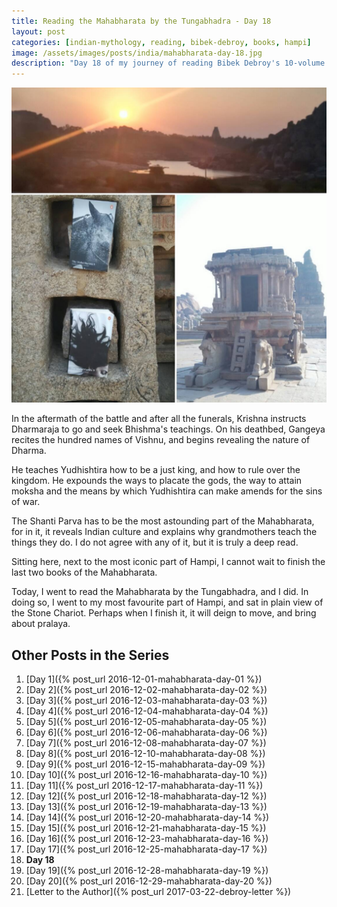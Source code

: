 ```yaml
---
title: Reading the Mahabharata by the Tungabhadra - Day 18
layout: post
categories: [indian-mythology, reading, bibek-debroy, books, hampi]
image: /assets/images/posts/india/mahabharata-day-18.jpg
description: "Day 18 of my journey of reading Bibek Debroy's 10-volume translation of the Mahabharata by the Tungabhadra."
---
```


![Mahabharata Day 18](/assets/images/posts/india/mahabharata-day-18.jpg)

In the aftermath of the battle and after all the funerals, Krishna instructs
Dharmaraja to go and seek Bhishma's teachings. On his deathbed, Gangeya recites
the hundred names of Vishnu, and begins revealing the nature of Dharma.

He teaches Yudhishtira how to be a just king, and how to rule over the kingdom.
He expounds the ways to placate the gods, the way to attain moksha and the
means by which Yudhishtira can make amends for the sins of war.

The Shanti Parva has to be the most astounding part of the Mahabharata, for in
it, it reveals Indian culture and explains why grandmothers teach the things
they do. I do not agree with any of it, but it is truly a deep read.

Sitting here, next to the most iconic part of Hampi, I cannot wait to finish
the last two books of the Mahabharata.

Today, I went to read the Mahabharata by the Tungabhadra, and I did. In doing
so, I went to my most favourite part of Hampi, and sat in plain view of the
Stone Chariot. Perhaps when I finish it, it will deign to move, and bring about
pralaya.

## Other Posts in the Series

1. [Day 1]({% post_url 2016-12-01-mahabharata-day-01 %})
1. [Day 2]({% post_url 2016-12-02-mahabharata-day-02 %})
1. [Day 3]({% post_url 2016-12-03-mahabharata-day-03 %})
1. [Day 4]({% post_url 2016-12-04-mahabharata-day-04 %})
1. [Day 5]({% post_url 2016-12-05-mahabharata-day-05 %})
1. [Day 6]({% post_url 2016-12-06-mahabharata-day-06 %})
1. [Day 7]({% post_url 2016-12-08-mahabharata-day-07 %})
1. [Day 8]({% post_url 2016-12-10-mahabharata-day-08 %})
1. [Day 9]({% post_url 2016-12-15-mahabharata-day-09 %})
1. [Day 10]({% post_url 2016-12-16-mahabharata-day-10 %})
1. [Day 11]({% post_url 2016-12-17-mahabharata-day-11 %})
1. [Day 12]({% post_url 2016-12-18-mahabharata-day-12 %})
1. [Day 13]({% post_url 2016-12-19-mahabharata-day-13 %})
1. [Day 14]({% post_url 2016-12-20-mahabharata-day-14 %})
1. [Day 15]({% post_url 2016-12-21-mahabharata-day-15 %})
1. [Day 16]({% post_url 2016-12-23-mahabharata-day-16 %})
1. [Day 17]({% post_url 2016-12-25-mahabharata-day-17 %})
1. **Day 18**
1. [Day 19]({% post_url 2016-12-28-mahabharata-day-19 %})
1. [Day 20]({% post_url 2016-12-29-mahabharata-day-20 %})
1. [Letter to the Author]({% post_url 2017-03-22-debroy-letter %})
